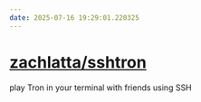 ```yaml
---
date: 2025-07-16 19:29:01.220325
---
```


# [zachlatta/sshtron](https://github.com/zachlatta/sshtron)

play Tron in your terminal with friends using SSH